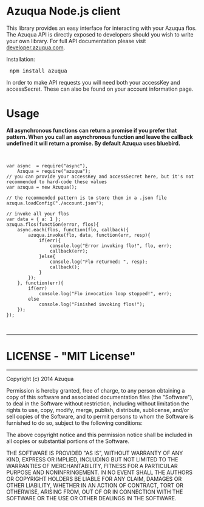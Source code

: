 <h1>Azuqua Node.js client</h1>
<p>
	This library provides an easy interface for interacting with your Azuqua flos.
	The Azuqua API is directly exposed to developers should you wish to write your own library.
	For full API documentation please visit <a href="//developer.azuqua.com">developer.azuqua.com</a>.
</p>
<p>
	Installation:
	<pre> npm install azuqua </pre>
</p>
<p>
	In order to make API requests you will need both your accessKey and accessSecret.
	These can also be found on your account information page. 
</p>
<h1>Usage</h1>
<strong>
	All asynchronous functions can return a promise if you prefer that pattern.
	When you call an asynchronous function and 
	leave the callback undefined it will return a promise.
	By default Azuqua uses bluebird.
</strong>
<pre>
	
	var async  = require("async"),
		Azuqua = require("azuqua");
	// you can provide your accessKey and accessSecret here, but it's not recommended to hard-code these values
	var azuqua = new Azuqua(); 

	// the recommended pattern is to store them in a .json file
	azuqua.loadConfig("./account.json"); 

	// invoke all your flos
	var data = { a: 1 };
	azuqua.flos(function(error, flos){
		async.each(flos, function(flo, callback){
			azuqua.invoke(flo, data, function(err, resp){
				if(err){
					console.log("Error invoking flo!", flo, err);
					callback(err);
				}else{
					console.log("Flo returned: ", resp);
					callback();
				}
			});
		}, function(err){
			if(err)
				console.log("Flo invocation loop stopped!", err);
			else
				console.log("Finished invoking flos!");
		});
	});

</pre>
<hr>
<h1>LICENSE - "MIT License"</h1>
<hr>
Copyright (c) 2014 Azuqua

Permission is hereby granted, free of charge, to any person obtaining a copy
of this software and associated documentation files (the "Software"), to deal
in the Software without restriction, including without limitation the rights
to use, copy, modify, merge, publish, distribute, sublicense, and/or sell
copies of the Software, and to permit persons to whom the Software is
furnished to do so, subject to the following conditions:

The above copyright notice and this permission notice shall be included in
all copies or substantial portions of the Software.

THE SOFTWARE IS PROVIDED "AS IS", WITHOUT WARRANTY OF ANY KIND, EXPRESS OR
IMPLIED, INCLUDING BUT NOT LIMITED TO THE WARRANTIES OF MERCHANTABILITY,
FITNESS FOR A PARTICULAR PURPOSE AND NONINFRINGEMENT. IN NO EVENT SHALL THE
AUTHORS OR COPYRIGHT HOLDERS BE LIABLE FOR ANY CLAIM, DAMAGES OR OTHER
LIABILITY, WHETHER IN AN ACTION OF CONTRACT, TORT OR OTHERWISE, ARISING FROM,
OUT OF OR IN CONNECTION WITH THE SOFTWARE OR THE USE OR OTHER DEALINGS IN
THE SOFTWARE.
